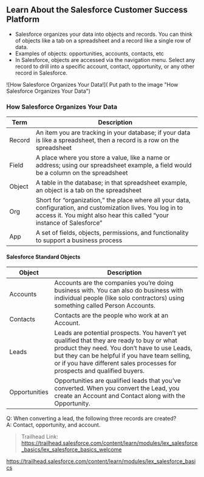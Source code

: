 ## Learn About the Salesforce Customer Success Platform 

- Salesforce organizes your data into objects and records. You can think of objects like a tab on a spreadsheet and a record like a single row of data.
- Examples of objects: opportunities, accounts, contacts, etc 
- In Salesforce, objects are accessed via the navigation menu. 
Select any record to drill into a specific account, contact, opportunity, or any other record in Salesforce. 


![How Salesforce Organizes Your Data!]( Put path to the image "How Salesforce Organizes Your Data") 


### How Salesforce Organizes Your Data

| Term      | Description |
| ----------- | ----------- |
| Record      | An item you are tracking in your database; if your data is like a spreadsheet, then a record is a row on the spreadsheet        |
| Field   | A place where you store a value, like a name or address; using our spreadsheet example, a field would be a column on the spreadsheet        |
| Object | A table in the database; in that spreadsheet example, an object is a tab on the spreadsheet  |
| Org | Short for “organization,” the place where all your data, configuration, and customization lives. You log in to access it. You might also hear this called “your instance of Salesforce” |
| App | A set of fields, objects, permissions, and functionality to support a business process |

#### Salesforce Standard Objects

|    Object   | Description |
| ----------- | ----------- |
| Accounts      | Accounts are the companies you’re doing business with. You can also do business with individual people (like solo contractors) using something called Person Accounts.       |
| Contacts   | Contacts are the people who work at an Account.         |
| Leads      | Leads are potential prospects. You haven’t yet qualified that they are ready to buy or what product they need. You don’t have to use Leads, but they can be helpful if you have team selling, or if you have different sales processes for prospects and qualified buyers.       |
| Opportunities   | Opportunities are qualified leads that you’ve converted. When you convert the Lead, you create an Account and Contact along with the Opportunity.         |

Q: When converting a lead, the following three records are created? <br>
A: Contact, opportunity, and account. 

> Trailhead Link: https://trailhead.salesforce.com/content/learn/modules/lex_salesforce_basics/lex_salesforce_basics_welcome  






https://trailhead.salesforce.com/content/learn/modules/lex_salesforce_basics 
